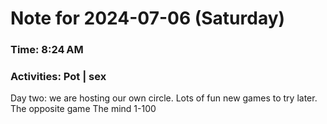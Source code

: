 # Note for 2024-07-06 (Saturday)
### Time: 8:24 AM
### Activities: Pot | sex

Day two: we are hosting our own circle. Lots of fun new games to try later.   The opposite game The mind 1-100
